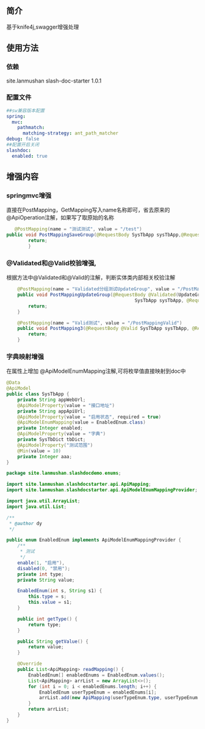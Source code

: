 ## 简介

基于knife4j,swagger增强处理

## 使用方法

### 依赖

<dependency>
  <groupId>site.lanmushan</groupId>
  <artifactId>slash-doc-starter</artifactId>
  <version>1.0.1</version>
</dependency>

### 配置文件

```yaml
##sw兼容版本配置
spring:
  mvc:
    pathmatch:
      matching-strategy: ant_path_matcher
debug: false
##配置开启关闭
slashdoc:
  enabled: true
```

## 增强内容

### springmvc增强

直接在PostMapping，GetMapping写入name名称即可，省去原来的@ApiOperation注解，如果写了取原始的名称

```java
   @PostMapping(name = "测试测试", value = "/test")
public void PostMappingSaveGroup(@RequestBody SysTbApp sysTbApp,@RequestParam String test){
        return;
        }
```
### @Validated和@Valid校验增强,
根据方法中@Validated和@Valid的注解，判断实体类内部相关校验注解
```java
    @PostMapping(name = "Validated分组测试UpdateGroup", value = "/PostMappingUpdateGroup")
    public void PostMappingUpdateGroup(@RequestBody @Validated(UpdateGroup.class)
                                               SysTbApp sysTbApp, @RequestParam String test) {
        return;
    }

    @PostMapping(name = "Valid测试", value = "/PostMappingValid")
    public void PostMapping3(@RequestBody @Valid SysTbApp sysTbApp, @RequestParam String test) {
        return;
    }
```
### 字典映射增强
在属性上增加 @ApiModelEnumMapping注解,可将枚举值直接映射到doc中
```java
@Data
@ApiModel
public class SysTbApp {
    private String appWebUrl;
    @ApiModelProperty(value = "接口地址")
    private String appApiUrl;
    @ApiModelProperty(value = "启用状态", required = true)
    @ApiModelEnumMapping(value = EnabledEnum.class)
    private Integer enabled;
    @ApiModelProperty(value = "字典")
    private SysTbDict tbDict;
    @ApiModelProperty("测试范围")
    @Min(value = 10)
    private Integer aaa;
}
```
```java
package site.lanmushan.slashdocdemo.enums;

import site.lanmushan.slashdocstarter.api.ApiMapping;
import site.lanmushan.slashdocstarter.api.ApiModelEnumMappingProvider;

import java.util.ArrayList;
import java.util.List;

/**
 * @author dy
 */

public enum EnabledEnum implements ApiModelEnumMappingProvider {
    /**
     * 测试
     */
    enable(1, "启用"),
    disabled(0, "禁用");
    private int type;
    private String value;

    EnabledEnum(int s, String s1) {
        this.type = s;
        this.value = s1;
    }

    public int getType() {
        return type;
    }

    public String getValue() {
        return value;
    }

    @Override
    public List<ApiMapping> readMapping() {
        EnabledEnum[] enabledEnums = EnabledEnum.values();
        List<ApiMapping> arrList = new ArrayList<>();
        for (int i = 0; i < enabledEnums.length; i++) {
            EnabledEnum userTypeEnum = enabledEnums[i];
            arrList.add(new ApiMapping(userTypeEnum.type, userTypeEnum.value));
        }
        return arrList;
    }
}

```
